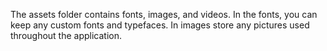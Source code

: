 The assets folder contains fonts, images, and videos. In the fonts, you can keep any custom fonts and typefaces. In images store any pictures used throughout the application.
